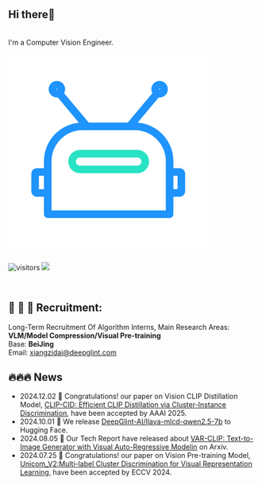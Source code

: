 ## Hi there👋
<br>I'm a Computer Vision Engineer.<br>  
![robot](./img/jiqiren.svg)

![visitors](https://visitor-badge.laobi.icu/badge?page_id=daixiangzi.daixiangzi)
[![](https://img.shields.io/github/followers/daixiangzi?color=27da6b&logo=Handshake)](https://github.com/daixiangzi?tab=followers)
<p align="left">
<br>

## 📣 📣 📣 Recruitment:
Long-Term Recruitment Of Algorithm Interns, Main Research Areas:   
**VLM/Model Compression/Visual Pre-training**  
Base: **BeiJing**   
Email: xiangzidai@deepglint.com 

## 🔥🔥🔥 News
* 2024.12.02 🎉 Congratulations! our paper on Vision CLIP Distillation Model, [CLIP-CID: Efficient CLIP Distillation via Cluster-Instance Discrimination](https://arxiv.org/pdf/2408.09441), have been accepted by  AAAI 2025.
* 2024.10.01 🎉 We release [DeepGlint-AI/llava-mlcd-qwen2.5-7b](https://huggingface.co/DeepGlint-AI/llava-mlcd-qwen2.5-7b) to Hugging Face.
* 2024.08.05 🎉 Our Tech Report have released about [VAR-CLIP: Text-to-Image Generator with Visual Auto-Regressive Modelin](https://arxiv.org/pdf/2408.01181) on Arxiv.
* 2024.07.25 🎉 Congratulations! our paper on Vision Pre-training Model, [Unicom_V2:Multi-label Cluster Discrimination for Visual Representation Learning](https://arxiv.org/abs/2407.17331), have been accepted by ECCV 2024.
<!--
**daixiangzi/daixiangzi** is a ✨ _special_ ✨ repository because its `README.md` (this file) appears on your GitHub profile.

Here are some ideas to get you started:

- 🔭 I’m currently working on ...
- 🌱 I’m currently learning ...
- 👯 I’m looking to collaborate on ...
- 🤔 I’m looking for help with ...
- 💬 Ask me about ...
- 📫 How to reach me: ...
- 😄 Pronouns: ...
- ⚡ Fun fact: ...
-->
